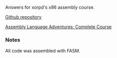 Answers for xorpd's x86 assembly course.

[Github repository](https://github.com/xorpd/asm_prog_ex)

[Assembly Language Adventures: Complete Course](https://www.udemy.com/course/x86-asm-foundations/)

### Notes
All code was assembled with FASM.